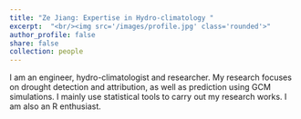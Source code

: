 ```yaml
---
title: "Ze Jiang: Expertise in Hydro-climatology "
excerpt:  "<br/><img src='/images/profile.jpg' class='rounded'>"
author_profile: false
share: false
collection: people
---
```


I am an engineer, hydro-climatologist and researcher. My research focuses on drought detection and attribution, as well as prediction using GCM simulations. I mainly use statistical tools to carry out my research works. I am also an R enthusiast. 
